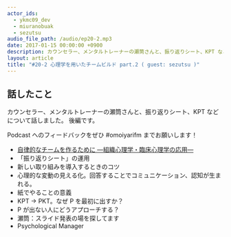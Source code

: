 ```yaml
---
actor_ids:
  - ykmc09_dev
  - miuranobuak
  - sezutsu
audio_file_path: /audio/ep20-2.mp3
date: 2017-01-15 00:00:00 +0900
description: カウンセラー、メンタルトレーナーの瀬筒さんと、振り返りシート、KPT などについて話しました。
layout: article
title: "#20-2 心理学を用いたチームビルド part.2 ( guest: sezutsu )"
---
```


## 話したこと
カウンセラー、メンタルトレーナーの瀬筒さんと、振り返りシート、KPT などについて話しました。
後編です。

Podcast へのフィードバックをぜひ #omoiyarifm までお願いします！

- [自律的なチームを作るために —組織心理学・臨床心理学の応用—](http://www.slideshare.net/MILI-LLC/ss-67618771)
- 「振り返りシート」の運用
- 新しい取り組みを導入するときのコツ
- 心理的な変動の見える化。回答することでコミュニケーション、認知が生まれる。
- 紙でやることの意義
- KPT → PKT。なぜ P を最初に出すか？
- P が出ない人にどうアプローチする？
- 瀬筒：スライド発表の場を探してます
- Psychological Manager
